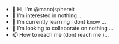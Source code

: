 - 👋 Hi, I’m @manojsphereit
- 👀 I’m interested in nothing ...
- 🌱 I’m currently learning  i dont know ...
- 💞️ I’m looking to collaborate on  nothing ...
- 📫 How to reach me (dont reach me )...

<!---
manojsphereit/manojsphereit is a ✨ special ✨ repository because its `README.md` (this file) appears on your GitHub profile.
You can click the Preview link to take a look at your changes.
--->
